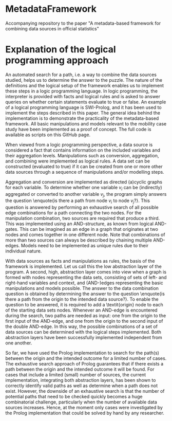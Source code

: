 # MetadataFramework
Accompanying repository to the paper "A metadata-based framework for combining data sources in official statistics"


# Explanation of the logical programming approach
An automated search for a path, i.e. a way to combine the data sources studied, helps us to determine the answer to the puzzle. The nature of the definitions and the logical setup of the framework enables us to implement these steps in a logic programming language. In logic programming, the interpreter is provided with facts and logical rules and is asked to answer queries on whether certain statements evaluate to true or false. An example of a logical programming language is SWI-Prolog, and it has been used to implement the steps described in this paper. The general idea behind the implementation is to demonstrate the practicality of the metadata-based framework. All basic manipulations and models relevant to the mobility case study have been implemented as a proof of concept. The full code is available as scripts on this GitHub page.

When viewed from a logic programming perspective, a data source is considered a fact that contains information on the included variables and their aggregation levels. Manipulations such as conversion, aggregation, and combining were implemented as logical rules. A data set can be constructed (evaluated to true) if it can be created from one or more other data sources through a sequence of manipulations and/or modelling steps. 

Aggregation and conversion are implemented as directed (a)cyclic graphs for each variable. To determine whether one variable $v_i$ can be (indirectly) aggregated or converted to another variable $v_j$, the program simply answers the question \enquote{is there a path from node $v_i$ to node $v_j$?}. This question is answered by performing an exhaustive search of all possible edge combinations for a path connecting the two nodes. For the manipulation combination, two sources are required that produce a third. This was implemented using an AND-structure, as known from logical AND-gates. This can be imagined as an edge in a graph that originates at two nodes and comes together in one different node.  Note that combinations of more than two sources can always be described by chaining multiple AND-edges. Models need to be implemented as unique rules due to their individual nature.

With data sources as facts and manipulations as rules, the basis of the framework is implemented. Let us call this the low abstraction layer of the program. A second, high, abstraction layer comes into view when a graph is formed with nodes representing the data sets, consisting of sets of left- and right-hand variables and context, and (AND-)edges representing the basic manipulations and models possible. The answer to the data combination question is obtained by determining the answer to the question \enquote{is there a path from the origin to the intended data source?}. To enable the question to be answered, it is required to add a \textit{origin} node to each of the starting data sets nodes. Whenever an AND-edge is encountered during the search, two paths are needed as input: one from the origin to the first input of the AND-edge, and one from the origin to the second input of the double AND-edge. In this way, the possible combinations of a set of data sources can be determined with the logical steps implemented. Both abstraction layers have been successfully implemented independent from one another. 

So far, we have used the Prolog implementation to search for the path(s) between the origin and the intended outcome for a limited number of cases. The exhaustive search approach of Prolog guarantees that if there exists a path between the origin and the intended outcome it will be found. For cases that include a limited (small) number of sources, the current implementation, integrating both abstraction layers, has been shown to correctly identify valid paths as well as determine when a path does not exist. However, the downside of an exhaustive search is that the number of potential paths that need to be checked quickly becomes a huge combinatorial challenge, particularly when the number of available data sources increases. Hence, at the moment only cases were investigated by the Prolog implementation that could be solved by hand by any researcher.
